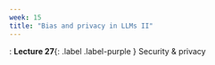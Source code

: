 ```yaml
---
week: 15
title: "Bias and privacy in LLMs II"
---
```


: **Lecture 27**{: .label .label-purple } Security & privacy